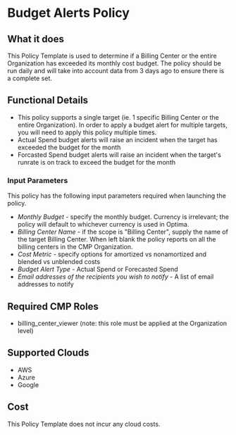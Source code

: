 # Budget Alerts Policy

## What it does

This Policy Template is used to determine if a Billing Center or the entire Organization has exceeded its monthly cost budget. The policy should be run daily and will take into account data from 3 days ago to ensure there is a complete set.

## Functional Details

- This policy supports a single target (ie. 1 specific Billing Center or the entire Organization). In order to apply a budget alert for multiple targets, you will need to apply this policy multiple times.
- Actual Spend budget alerts will raise an incident when the target has exceeded the budget for the month
- Forcasted Spend budget alerts will raise an incident when the target's runrate is on track to exceed the budget for the month

### Input Parameters

This policy has the following input parameters required when launching the policy.

- *Monthly Budget* - specify the monthly budget.  Currency is irrelevant; the policy will default to whichever currency is used in Optima.
- *Billing Center Name* - if the scope is "Billing Center", supply the name of the target Billing Center. When left blank the policy reports on all the billing centers in the CMP Organization.
- *Cost Metric* - specify options for amortized vs nonamortized and blended vs unblended costs
- *Budget Alert Type* - Actual Spend or Forecasted Spend
- *Email addresses of the recipients you wish to notify* - A list of email addresses to notify

## Required CMP Roles

- billing_center_viewer (note: this role must be applied at the Organization level)

## Supported Clouds

- AWS
- Azure
- Google

## Cost

This Policy Template does not incur any cloud costs.
